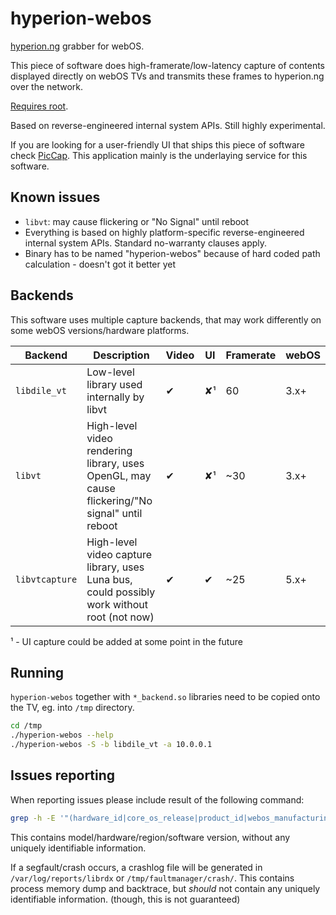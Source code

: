 # hyperion-webos

[hyperion.ng](https://github.com/hyperion-project/hyperion.ng) grabber for
webOS.

This piece of software does high-framerate/low-latency capture of contents
displayed directly on webOS TVs and transmits these frames to hyperion.ng over
the network.

[Requires root](https://rootmy.tv/).

Based on reverse-engineered internal system APIs. Still highly experimental.

If you are looking for a user-friendly UI that ships this piece of software check [PicCap](https://github.com/TBSniller/piccap). This application mainly is the underlaying service for this software.

## Known issues
* `libvt`: may cause flickering or "No Signal" until reboot
* Everything is based on highly platform-specific reverse-engineered internal
  system APIs. Standard no-warranty clauses apply.
* Binary has to be named "hyperion-webos" because of hard coded path calculation - doesn't got it better yet

## Backends
This software uses multiple capture backends, that may work differently on some
webOS versions/hardware platforms.

| Backend        | Description                                                                                    | Video | UI | Framerate | webOS |
|----------------|------------------------------------------------------------------------------------------------|-------|----|-----------|-------|
| `libdile_vt`   | Low-level library used internally by libvt                                                     |   ✔   | ✘¹ | 60        | 3.x+ |
| `libvt`        | High-level video rendering library, uses OpenGL, may cause flickering/"No signal" until reboot |   ✔   | ✘¹ | ~30       | 3.x+ |
| `libvtcapture` | High-level video capture library, uses Luna bus, could possibly work without root (not now)    |   ✔   | ✔  | ~25       | 5.x+ |

¹ - UI capture could be added at some point in the future

## Running

`hyperion-webos` together with `*_backend.so` libraries need to be copied onto
the TV, eg. into `/tmp` directory.

```sh
cd /tmp
./hyperion-webos --help
./hyperion-webos -S -b libdile_vt -a 10.0.0.1
```

## Issues reporting

When reporting issues please include result of the following command:
```sh
grep -h -E '"(hardware_id|core_os_release|product_id|webos_manufacturing_version|board_type)"' /var/run/nyx/*
```

This contains model/hardware/region/software version, without any uniquely
identifiable information.

If a segfault/crash occurs, a crashlog file will be generated in `/var/log/reports/librdx`
or `/tmp/faultmanager/crash/`. This contains process memory dump and backtrace,
but *should* not contain any uniquely identifiable information. (though, this is not guaranteed)
